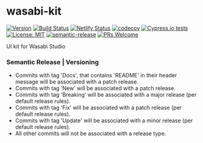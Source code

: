 # wasabi-kit
[![Version](https://img.shields.io/github/package-json/v/xmartinezpujol/wasabi-kit/master?label=version)](https://github.com/xmartinezpujol/wasabi-kit)
[![Build Status](https://travis-ci.org/xmartinezpujol/wasabi-kit.svg?branch=master)](https://travis-ci.org/xmartinezpujol/wasabi-kit)
[![Netlify Status](https://api.netlify.com/api/v1/badges/09e327af-a02b-4ece-9fd2-9bcdedcce56a/deploy-status)](https://app.netlify.com/sites/wasabikit/deploys)
[![codecov](https://codecov.io/gh/xmartinezpujol/wasabi-kit/branch/master/graph/badge.svg)](https://codecov.io/gh/xmartinezpujol/wasabi-kit)
[![Cypress.io tests](https://img.shields.io/badge/cypress.io-tests-green.svg?style=flat-square)](https://cypress.io)
[![License: MIT](https://img.shields.io/badge/License-MIT-yellow.svg)](https://opensource.org/licenses/MIT)
[![semantic-release](https://img.shields.io/badge/%20%20%F0%9F%93%A6%F0%9F%9A%80-semantic--release-e10079.svg)](https://github.com/semantic-release/semantic-release)
[![PRs Welcome](https://img.shields.io/badge/PRs-welcome-brightgreen.svg?style=flat-square)](http://makeapullrequest.com)

UI kit for Wasabi Studio

### Semantic Release | Versioning

* Commits with tag 'Docs', that contains 'README' in their header message will be associated with a patch release.
* Commits with tag 'New' will be associated with a patch release.
* Commits with tag 'Breaking' will be associated with a major release (per default release rules).
* Commits with tag 'Fix' will be associated with a patch release (per default release rules).
* Commits with tag 'Update' will be associated with a minor release (per default release rules).
* All other commits will not be associated with a release type.
